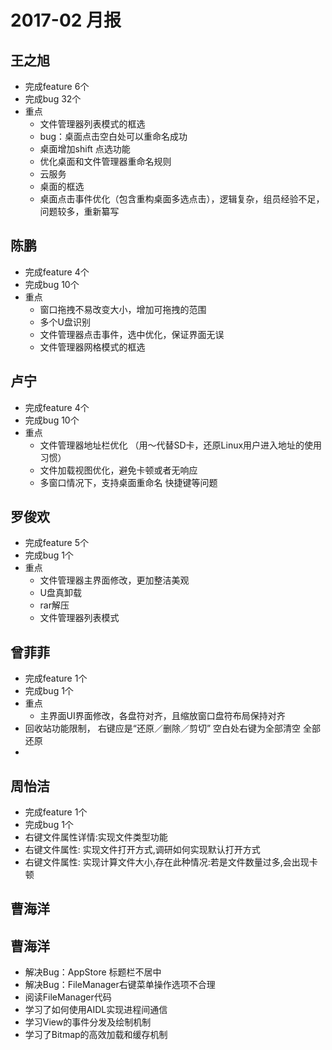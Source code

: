 # 2017-02 月报

## 王之旭
  - 完成feature 6个
  - 完成bug 32个
  - 重点
    - 文件管理器列表模式的框选
    - bug：桌面点击空白处可以重命名成功
    - 桌面增加shift 点选功能
    - 优化桌面和文件管理器重命名规则
    - 云服务
    - 桌面的框选
    - 桌面点击事件优化（包含重构桌面多选点击），逻辑复杂，组员经验不足，问题较多，重新纂写
    
## 陈鹏
  - 完成feature 4个
  - 完成bug 10个
  - 重点
    - 窗口拖拽不易改变大小，增加可拖拽的范围
    - 多个U盘识别
    - 文件管理器点击事件，选中优化，保证界面无误
    - 文件管理器网格模式的框选
    
## 卢宁
  - 完成feature 4个
  - 完成bug 10个
  - 重点
    - 文件管理器地址栏优化 （用～代替SD卡，还原Linux用户进入地址的使用习惯）
    - 文件加载视图优化，避免卡顿或者无响应
    - 多窗口情况下，支持桌面重命名 快捷键等问题
    
## 罗俊欢
  - 完成feature 5个
  - 完成bug 1个
  - 重点
    - 文件管理器主界面修改，更加整洁美观
    - U盘真卸载
    - rar解压
    - 文件管理器列表模式
    
## 曾菲菲
  - 完成feature 1个
  - 完成bug 1个
  - 重点
    - 主界面UI界面修改，各盘符对齐，且缩放窗口盘符布局保持对齐
  - 回收站功能限制， 右键应是“还原／删除／剪切” 空白处右键为全部清空 全部还原 
  - 
## 周怡洁 
  - 完成feature 1个
  - 完成bug 1个
  - 右键文件属性详情:实现文件类型功能  
  - 右键文件属性: 实现文件打开方式,调研如何实现默认打开方式  
  - 右键文件属性: 实现计算文件大小,存在此种情况:若是文件数量过多,会出现卡顿
## 曹海洋

## 曹海洋
  - 解决Bug：AppStore 标题栏不居中
  - 解决Bug：FileManager右键菜单操作选项不合理
  - 阅读FileManager代码
  - 学习了如何使用AIDL实现进程间通信
  - 学习View的事件分发及绘制机制
  - 学习了Bitmap的高效加载和缓存机制

